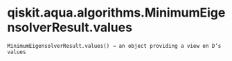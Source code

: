 # qiskit.aqua.algorithms.MinimumEigensolverResult.values

`MinimumEigensolverResult.values() → an object providing a view on D’s values`
